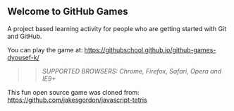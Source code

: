 ## Welcome to GitHub Games

A project based learning activity for people who are getting started with Git and GitHub.

You can play the game at: https://githubschool.github.io/github-games-dyousef-k/

>> _*SUPPORTED BROWSERS*: Chrome, Firefox, Safari, Opera and IE9+_

This fun open source game was cloned from: https://github.com/jakesgordon/javascript-tetris

